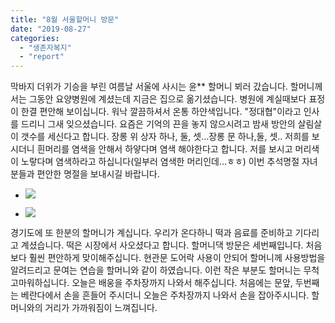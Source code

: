 ```yaml
---
title: "8월 서울할머니 방문"
date: "2019-08-27"
categories: 
  - "생존자복지"
  - "report"
---
```


막바지 더위가 기승을 부린 여름날 서울에 사시는 윤\*\* 할머니 뵈러 갔습니다. 할머니께서는 그동안 요양병원에 계셨는데 지금은 집으로 옮기셨습니다. 병원에 계실때보다 표정이 한결 편안해 보이십니다. 워낙 깔끔하셔서 온통 하얀색입니다. "정대협"이라고 인사를 드리니 그새 잊으셨습니다. 요즘은 기억의 끈을 놓지 않으시려고 밤새 방안의 살림살이 갯수를 세신다고 합니다. 장롱 위 상자 하나, 둘, 셋…장롱 문 하나,둘, 셋.. 저희를 보시더니 흰머리를 염색을 안해서 하얗다며 염색 해야한다고 합니다. 저를 보시고 머리색이 노랗다며 염색하라고 하십니다(일부러 염색한 머리인데…ㅎㅎ) 이번 추석명절 자녀분들과 편안한 명절을 보내시길 바랍니다.

- ![](https://r2.womenandwar.net/2019/11/0827-8월-방문_1024x576-1024x576.png)
    
- ![](https://r2.womenandwar.net/2019/11/0827-8월-방문576x1024-576x1024.png)
    

경기도에 또 한분의 할머니가 계십니다. 우리가 온다하니 떡과 음료를 준비하고 기다리고 계셨습니다. 떡은 시장에서 사오셨다고 합니다. 할머니댁 방문은 세번째입니다. 처음보다 훨씬 편안하게 맞이해주십니다. 현관문 도어락 사용이 안되어 할머니께 사용방법을 알려드리고 문여는 연습을 할머니와 같이 하였습니다. 이런 작은 부분도 할머니는 무척 고마워하십니다. 오늘은 배웅을 주차장까지 나와서 해주십니다. 처음에는 문앞, 두번째는 베란다에서 손을 흔들어 주시더니 오늘은 주차장까지 나와서 손을 잡아주시니다. 할머니와의 거리가 가까워짐이 느껴집니다.

